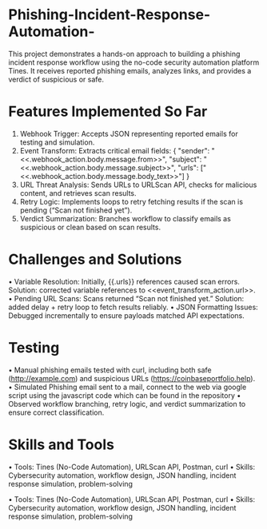 # Phishing-Incident-Response-Automation-
This project demonstrates a hands-on approach to building a phishing incident response workflow using the no-code security automation platform Tines. It receives reported phishing emails, analyzes links, and provides a verdict of suspicious or safe.

# Features Implemented So Far
1.	Webhook Trigger: Accepts JSON representing reported emails for testing and simulation.
2.	Event Transform: Extracts critical email fields:
{
  "sender": "<<.webhook_action.body.message.from>>",
  "subject": "<<.webhook_action.body.message.subject>>",
  "urls": ["<<.webhook_action.body.message.body_text>>"]
}
3.	URL Threat Analysis: Sends URLs to URLScan API, checks for malicious content, and retrieves scan results.
4.	Retry Logic: Implements loops to retry fetching results if the scan is pending (“Scan not finished yet”).
5.	Verdict Summarization: Branches workflow to classify emails as suspicious or clean based on scan results.
   
# Challenges and Solutions
•	Variable Resolution: Initially, {{.urls}} references caused scan errors. Solution: corrected variable references to <<event_transform_action.url>>.
•	Pending URL Scans: Scans returned “Scan not finished yet.” Solution: added delay + retry loop to fetch results reliably.
•	JSON Formatting Issues: Debugged incrementally to ensure payloads matched API expectations.

# Testing
•	Manual phishing emails tested with curl,  including both safe (http://example.com) and suspicious URLs (https://coinbaseportfolio.help).
•	Simulated Phishing email sent to a mail, connect to the web via google script using the javascript code which can be found in the repository
•	Observed workflow branching, retry logic, and verdict summarization to ensure correct classification.

# Skills and Tools
•	Tools: Tines (No-Code Automation), URLScan API, Postman, curl
•	Skills: Cybersecurity automation, workflow design, JSON handling, incident response simulation, problem-solving

•	Tools: Tines (No-Code Automation), URLScan API, Postman, curl
•	Skills: Cybersecurity automation, workflow design, JSON handling, incident response simulation, problem-solving
